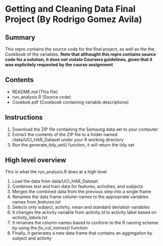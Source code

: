 # Getting and Cleaning Data Final Project (By Rodrigo Gomez Avila)

## Summary
This repro contains the source code for the final project, as well as the the Cookbook of the variables. **Note that althought this repro contains source code for a solution, it does not violate Coursera guidelines, given that it was explicitely requested by the course assignment**

## Contents
* README.md (This file)
* run_analysis.R (Source code)
* Cookbok.pdf (Cookbook containing variable descriptions)

## Instructions
1. Download the ZIP file containing the Samsung data set to your computer
2. Extract the contents of the ZIP file to a folder named /data/UCI_HAR_Dataset under your R working directory
3. Run the generate_tidy_set() function, it will return the tidy set

## High level overview
This is what the run_analysis.R does at a high level
1. Load the data from data/UCI_HAR_Dataset
2. Combines test and train data for features, activities, and subjects
3. Merges the combined data from the previous step into a single frame
4. Renames the data frame column names to the appropriate variables names from *features.txt*
5. Selects only subject, activity, mean and standard deviation variables
6. It changes the activity variable from activity id to activity label based on *activity_labels.txt*
7. It renames the column names based to conform to the R naming scheme by using the *fix_col_names()* function
8. Finally, it generates a new data frame that contains an aggregation by subject and activity
